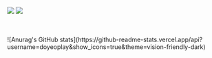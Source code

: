 
<a href="https://doyeop.com/" target="_blank"><img src="https://img.shields.io/badge/Blog-lightgrey?style=flat-square&logo=Blogger&logoColor=white"/></a>
<a href="https://www.instagram.com/ehduq/" target="_blank"><img src="https://img.shields.io/badge/Insta-lightgrey?style=flat-square&logo=Instagram&logoColor=white"/></a>

<br>
<br>
![Anurag's GitHub stats](https://github-readme-stats.vercel.app/api?username=doyeoplay&show_icons=true&theme=vision-friendly-dark)
